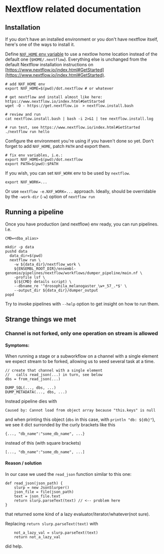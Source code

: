 # Nextflow related documentation

## Installation
If you don't have an installed environment or you don't have nextflow itself, here's one of the ways to install it.

Define [`NXF_HOME` env variable](https://www.nextflow.io/docs/latest/config.html#environment-variables) to use a nextlow home location instead of the default one (`$HOME/.nextflow`).
Everything else is unchanged from the default Nextflow installation instructions on [https://www.nextflow.io/index.html#GetStarted](https://www.nextflow.io/index.html#GetStarted).

```
# add NXF_HOME env
export NXF_HOME=$(pwd)/dot.nextflow # or whatever

# get nextflow and install almost like here: https://www.nextflow.io/index.html#GetStarted
wget -O - https://get.nextflow.io  > nextflow.install.bash

# review and run
cat nextflow.install.bash | bash -i 2>&1 | tee nextflow.install.log

# run test, see https://www.nextflow.io/index.html#GetStarted
./nextflow run hello
```

Configure the environment you're using if you haven't done so yet.
Don't forget to add `NXF_HOME`, patch `PATH` and export them.
```
# fix env variables, i.e.:
export NXF_HOME=$(pwd)/dot.nextflow
export PATH=$(pwd):$PATH
```

If you wish, you can set `NXF_WORK` env to be used by `nextflow`.
```
export NXF_WORK=...
```
Or use `nextflow -e.NXF_WORK=...` approach.
Ideally, should be overridable by the `-work-dir` (`-w`) option of `nextflow run`

## Running a pipeline
Once you have production (and nextflow) env ready, you can run pipelines.
I.e.
```
CMD=<dba_alias>

mkdir -p data
pushd data
  data_dir=$(pwd)
  nextflow run \
    -w ${data_dir}/nextflow_work \
    ${ENSEMBL_ROOT_DIR}/ensembl-genomio/pipelines/nextflow/workflows/dumper_pipeline/main.nf \
    -profile lsf \
    $(${CMD} details script) \
    --dbname_re '^drosophila_melanogaster_\w+_57_.*$' \
    --output_dir ${data_dir}/dumper_output
popd
```

Try to invoke pipelines with `--help` option to get insight on how to run them.

## Strange things we met

### Channel is not forked, only one operation on stream is allowed
#### Symptoms:
When running a stage or a subworkflow on a channel with a single element
we expect stream to be forked, allowing us to seed several task at a time.
```
// create that channel with a single element
//   calls read_json(...) in turn, see below
dbs = from_read_json(...)

DUMP_SQL(..., dbs, ...)
DUMP_METADATA(..., dbs, ...)
```

Instead pipeline dies with
```
Caused by: Cannot load from object array because "this.keys" is null
```
and when printing this object (`dbs` in this case, with `println "db: ${db}"`),
we see it dict surronded by the curly brackets like this
```
{..., "db_name":"some_db_name", ...}
```
instead of this (with square brackets)
```
[..., "db_name":"some_db_name", ...]
```

#### Reason / solution
In our case we used the `read_json` function similar to this one:
```
def read_json(json_path) {
    slurp = new JsonSlurper()
    json_file = file(json_path)
    text = json_file.text
    return slurp.parseText(text) // <-- problem here
}
```
that returned some kind of a lazy evaluator/iterator/whatever(not sure).

Replacing `return slurp.parseText(text)` with
```
    not_a_lazy_val = slurp.parseText(text)
    return not_a_lazy_val
```
did help.
